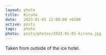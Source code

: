 ```yaml
---
layout: photo
title:  Kiruna
date:   2023-01-01 12:00:00 +0200
active: posts
tags:   photo
photo:  posts/photos/2023-01-01-kiruna.jpg
---
```


Taken from outside of the ice hotel.

